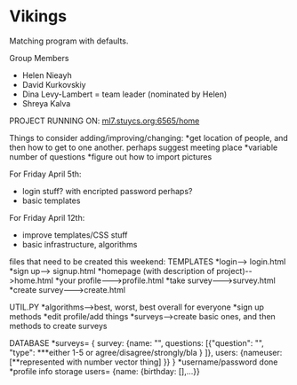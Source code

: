 Vikings
=======

Matching program with defaults. 

Group Members 
* Helen Nieayh
* David Kurkovskiy
* Dina Levy-Lambert = team leader (nominated by Helen)
* Shreya Kalva


PROJECT RUNNING ON: <a href="http://ml7.stuycs.org:6565/home">ml7.stuycs.org:6565/home</a>

Things to consider adding/improving/changing:
*get location of people, and then how to get to one another. perhaps suggest meeting place
*variable number of questions
*figure out how to import pictures

For Friday April 5th:
* login stuff? with encripted password perhaps?
* basic templates

For Friday April 12th:
* improve templates/CSS stuff
* basic infrastructure, algorithms


files that need to be created this weekend:
TEMPLATES
*login--> login.html
*sign up--> signup.html
*homepage (with description of project)-->home.html
*your profile--->profile.html
*take survey--->survey.html
*create survey--->create.html

UTIL.PY
*algorithms-->best, worst, best overall for everyone
*sign up methods
*edit profile/add things
*surveys-->create basic ones, and then methods to create surveys

DATABASE
*surveys= { survey: {name: "", questions: [{"question": "", "type": ***either 1-5 or agree/disagree/strongly/bla } ]}, users: {nameuser: [**represented with number vector thing] }}  }
*username/password done
*profile info storage users= {name: {birthday: [],...}}
